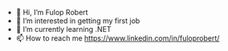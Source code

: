 - 👋 Hi, I’m Fulop Robert 
- 👀 I’m interested in getting my first job
- 🌱 I’m currently learning .NET
- 📫 How to reach me https://www.linkedin.com/in/fuloprobert/

<!---
robirobert123/robirobert123 is a ✨ special ✨ repository because its `README.md` (this file) appears on your GitHub profile.
You can click the Preview link to take a look at your changes.
--->

